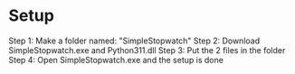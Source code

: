 # Setup
Step 1: Make a folder named: "SimpleStopwatch"
Step 2: Download SimpleStopwatch.exe and Python311.dll
Step 3: Put the 2 files in the folder
Step 4: Open SimpleStopwatch.exe and the setup is done
